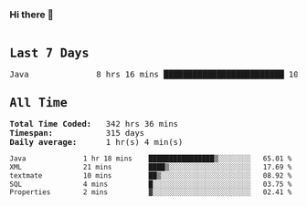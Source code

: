 ### Hi there 👋

<!--WakaTime-Start-->
<pre><h2>Last 7 Days</h2>Java              8 hrs 16 mins █████████████████████████ 100.00 %</br><h2>All Time</h2><strong>Total Time Coded:   </strong>342 hrs 36 mins</br><strong>Timespan:           </strong>315 days</br><strong>Daily average:      </strong>1 hr(s) 4 min(s)</pre>
<!--WakaTime-End-->

<!--START_SECTION:waka-->

```txt
Java              1 hr 18 mins    ████████████████▒░░░░░░░░   65.01 %
XML               21 mins         ████▒░░░░░░░░░░░░░░░░░░░░   17.69 %
textmate          10 mins         ██▒░░░░░░░░░░░░░░░░░░░░░░   08.92 %
SQL               4 mins          █░░░░░░░░░░░░░░░░░░░░░░░░   03.75 %
Properties        2 mins          ▓░░░░░░░░░░░░░░░░░░░░░░░░   02.41 %
```

<!--END_SECTION:waka-->

 <!-- waka-box start -->
 <!-- waka-box end -->

